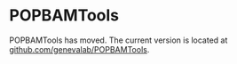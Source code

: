 # POPBAMTools
POPBAMTools has moved. The current version is located at [github.com/genevalab/POPBAMTools](https://www.github.com/genevalab/POPBAMTools).
